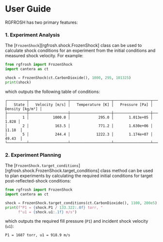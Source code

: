 # User Guide

RGFROSH has two primary features:

### 1. Experiment Analysis

The [`FrozenShock`][rgfrosh.shock.FrozenShock] class can be used to calculate shock conditions 
for an experiment from the initial conditions and measured shock velocity. For example:

```py hl_lines="4"
from rgfrosh import FrozenShock
import cantera as ct

shock = FrozenShock(ct.CarbonDioxide(), 1000, 295, 101325)
print(shock)
```

which outputs the following table of conditions:

```commandline
┌─────────┬──────────────────┬───────────────────┬─────────────────┬───────────────────┐
│   State │   Velocity [m/s] │   Temperature [K] │   Pressure [Pa] │   Density [kg/m³] │
├─────────┼──────────────────┼───────────────────┼─────────────────┼───────────────────┤
│       1 │           1000.0 │             295.0 │       1.013e+05 │             1.828 │
│       2 │            163.5 │             771.2 │       1.630e+06 │            11.18  │
│       5 │            244.4 │            1222.3 │       1.174e+07 │            49.43  │
└─────────┴──────────────────┴───────────────────┴─────────────────┴───────────────────┘
```

### 2. Experiment Planning
    
The [`FrozenShock.target_conditions`][rgfrosh.shock.FrozenShock.target_conditions] 
class method can be used to plan experiments by calculating the required 
initial conditions for target post-reflected-shock conditions:

```py hl_lines="4"
from rgfrosh import FrozenShock
import cantera as ct

shock = FrozenShock.target_conditions(ct.CarbonDioxide(), 1100, 200e5)
print(f"P1 = {shock.P1 / 133.322:.0f} torr, "
      f"u1 = {shock.u1:.1f} m/s")
```

which outputs the required fill pressure (`P1`) and incident shock velocity (`u1`):

```
P1 = 1687 torr, u1 = 918.9 m/s
```
